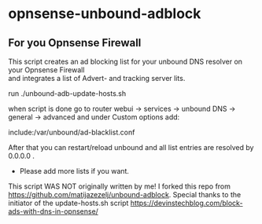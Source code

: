 # opnsense-unbound-adblock

## For you Opnsense Firewall


This script creates an ad blocking list for your unbound DNS resolver on your Opnsense Firewall<br>
and integrates a list of Advert- and tracking server lits.

run ./unbound-adb-update-hosts.sh

when script is done go to router webui -> services -> unbound DNS -> general -> advanced and under Custom options add:

include:/var/unbound/ad-blacklist.conf

After that you can restart/reload unbound and all list entries are resolved by 0.0.0.0 .

- Please add more lists if you want. 

This script WAS NOT originally written by me!
I forked this repo from https://github.com/matijazezelj/unbound-adblock.
Special thanks to the initiator of the update-hosts.sh script https://devinstechblog.com/block-ads-with-dns-in-opnsense/
